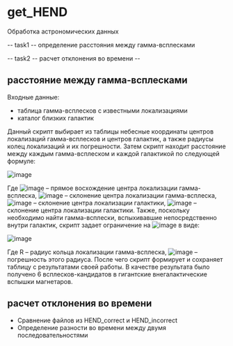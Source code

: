# get_HEND
Обработка астрономических данных

-- task1 -- определение расстояния между гамма-всплесками

-- task2 -- расчет отклонения во времени --

## расстояние между гамма-всплесками

Входные данные: 
- таблица гамма-всплесков с известными локализациями 
- каталог близких галактик

Данный скрипт выбирает из таблицы небесные координаты центров локализаций гамма-всплесков и центров галактик, а также радиусы колец локализаций и их погрешности. Затем скрипт находит расстояние между каждым гамма-всплеском и каждой галактикой по следующей формуле:

 ![image](https://user-images.githubusercontent.com/62285192/222459567-5d7a0d8b-2534-4c17-aa38-483ffc765931.png)


Где  ![image](https://user-images.githubusercontent.com/62285192/222459620-42c486e9-6ee5-40eb-8a2a-9b7d641024f1.png)
 – прямое восхождение центра локализации гамма-всплеска,
        ![image](https://user-images.githubusercontent.com/62285192/222459645-9bcb99db-b5c3-4b95-a31a-b71804d53d4c.png)
  – склонение центра локализации гамма-всплеска,
       ![image](https://user-images.githubusercontent.com/62285192/222459677-27d25377-73cf-4bfa-ab4d-67db0b0b274c.png)
   – склонение центра локализации галактики,
      ![image](https://user-images.githubusercontent.com/62285192/222459709-b3929335-dff9-43d9-8a52-bb183fd2a2fa.png)
    – склонение центра локализации галактики.
Также, поскольку необходимо найти гамма-всплески, вспыхивавшие непосредственно внутри галактик, скрипт задает ограничение на  ![image](https://user-images.githubusercontent.com/62285192/222460022-414782d8-6873-40d1-a3a9-df886cd82040.png)
 в виде:

![image](https://user-images.githubusercontent.com/62285192/222461573-67c601ca-6c48-4d8b-aa87-c8670d5f83fc.png)
                      

Где  R – радиус кольца локализации гамма-всплеска,
     ![image](https://user-images.githubusercontent.com/62285192/222459441-791d4828-addc-4ff9-8800-fbe195a0f129.png)
– погрешность этого радиуса.
После чего скрипт формирует и сохраняет таблицу с результатами своей работы.
В качестве результата было получено 6 всплесков-кандидатов в гигантские внегалактические вспышки магнетаров.


## расчет отклонения во времени

- Сравнение файлов из HEND_correct и HEND_incorrect
- Определение разности во времени  между двумя последовательностями
